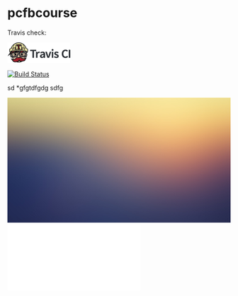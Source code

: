 # pcfbcourse
Travis check:

[![Travis CI logo](TravisCI.png)](https://travis-ci.org)

[![Build Status](https://travis-ci.org/erikvanhaeringen/pcfbcourse.svg?branch=master)](https://travis-ci.org/erikvanhaeringen/pcfbcourse)

sd
*gfgtdfgdg
sdfg

![logo](logo.jpg)
![manual](manual.pdf)